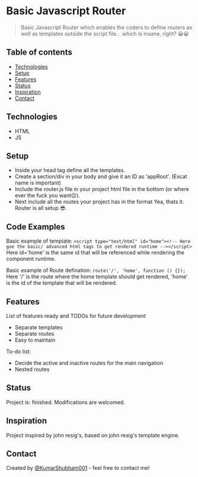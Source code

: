 # Basic Javascript Router
> Basic Javascript Router which enables the coders to define routers as well as templates outside the script file... which is insane, right? 😀😀

## Table of contents
* [Technologies](#technologies)
* [Setup](#setup)
* [Features](#features)
* [Status](#status)
* [Inspiration](#inspiration)
* [Contact](#contact)

## Technologies
* HTML
* JS

## Setup
* Inside your head tag define all the templates.
* Create a section/div in your body and give it an ID as 'appRoot'. (Excat name is important)
* Include the router.js file in your project html file in the bottom (or where ever the fuck you want😉).
* Next include all the routes your project has in the format
Yea, thats it. Router is all setup 😎.

## Code Examples
Basic example of template:
`<script type="text/html" id="home"><!-- Here goe the basic/ advanced html tags to get rendered runtime --></script>`
Here id='home' is the same id that will be referenced while rendering the component runtime.
 
Basic example of Route defination:
`route('/', 'home', function () {});`
Here '/' is the route where the home template should get rendered, 'home' is the id of the template that will be rendered.

## Features
List of features ready and TODOs for future development
* Separate templates
* Separate routes
* Easy to maintain

To-do list:
* Decide the active and inactive routes for the main navigation
* Nested routes

## Status
Project is: finished. Modifications are welcomed.

## Inspiration
Project inspired by john resig's, based on john resig's template engine.

## Contact
Created by [@KumarShubham001](http://www.kumarshubham.in/) - feel free to contact me!
